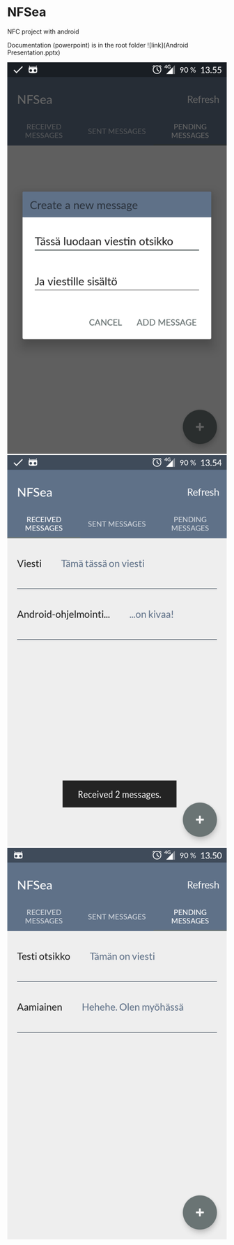 # NFSea
NFC project with android

Documentation (powerpoint) is in the root folder ![link](Android Presentation.pptx)

![screenshot](Screenshot_20161115-135550.png)     ![screenshot](Screenshot_20161115-135457.png)
![screenshot](Screenshot_20161115-135052.png)
